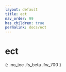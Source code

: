 ```yaml
---
layout: default
title: ect
nav_order: 99
has_children: true
permalink: docs/ect
---
```


# ect
{: .no_toc .fs_beta .fw_700 }

